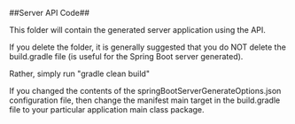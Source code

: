##Server API Code##

This folder will contain the generated server application using the API.

If you delete the folder, it is generally suggested that you do NOT delete the build.gradle file (is useful for the Spring Boot server generated). 

Rather, simply run "gradle clean build"

If you changed the contents of the springBootServerGenerateOptions.json configuration file, then change the manifest main target in the build.gradle file to your particular application main class package.